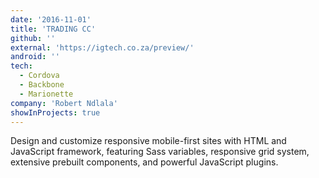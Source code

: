 ```yaml
---
date: '2016-11-01'
title: 'TRADING CC'
github: ''
external: 'https://igtech.co.za/preview/'
android: ''
tech:
  - Cordova
  - Backbone
  - Marionette
company: 'Robert Ndlala'
showInProjects: true
---
```


Design and customize responsive mobile-first sites with HTML and JavaScript framework, featuring Sass variables, responsive grid system, extensive prebuilt components, and powerful JavaScript plugins.
